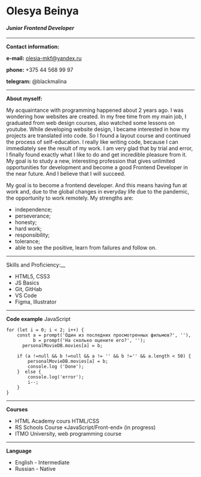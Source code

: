 # __Olesya Beinya__

#### _Junior Frontend Developer_
---
__Contact information:__  

 __e-mail:__ olesia-mkf@yandex.ru  

 __phone:__ +375 44 568 99 97

 __telegram:__ @blackmalina
***
__About myself:__

My acquaintance with programming happened about 2 years ago. I was wondering how websites are created. In my free time from my main job, I graduated from web design courses, also watched some lessons on youtube. While developing website design, I became interested in how my projects are translated into code. So I found a layout course and continued the process of self-education. I really like writing code, because I can immediately see the result of my work. I am very glad that by trial and error, I finally found exactly what I like to do and get incredible pleasure from it.
My goal is to study a new, interesting profession that gives unlimited opportunities for development and become a good Frontend Developer in the near future. And I believe that I will succeed.

My goal is to become a frontend developer. And this means having fun at work and, due to the global changes in everyday life due to the pandemic, the opportunity to work remotely.
My strengths are:
- independence;
- perseverance;
- honesty;
- hard work;
- responsibility;
- tolerance;
- able to see the positive, learn from failures and follow on.
***
Skills and Proficiency:__
- HTML5, CSS3
- JS Basics
- Git, GitHab
- VS Code
- Figma, Illustrator
***
__Code example__
JavaScript
```
for (let i = 0; i < 2; i++) {
    const a = prompt('Один из последних просмотренных фильмов?', ''),
          b = prompt('На сколько оцените его?', '');
      personalMovieDB.movies[a] = b;
      
    if (a !=null && b !=null && a != '' && b !='' && a.length < 50) {
        personalMovieDB.movies[a] = b;
        console.log ('Done');
    }  else {
        console.log('error');
        i--;
    }
}
```
***
__Courses__
- HTML Academy cours HTML/CSS
- RS Schools Course «JavaScript/Front-end» (in progress)
- ITMO University, web programming course
***
__Language__ 
- English - Intermediate
- Russian - Native

